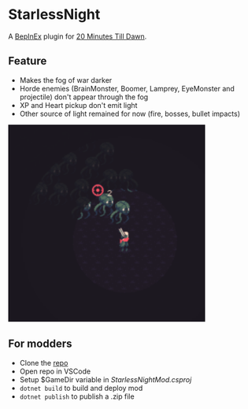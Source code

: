 # StarlessNight
A [BepInEx](https://github.com/BepInEx/BepInEx/releases) plugin for [20 Minutes Till Dawn](https://store.steampowered.com/app/1966900/20_Minutes_Till_Dawn/).

## Feature

- Makes the fog of war darker
- Horde enemies (BrainMonster, Boomer, Lamprey, EyeMonster and projectile) don't appear through the fog
- XP and Heart pickup don't emit light
- Other source of light remained for now (fire, bosses, bullet impacts)

<img src="icon.png" width="400">

## For modders

- Clone the [repo](https://github.com/NeoKaios/20MTD-StarlessNightMod)
- Open repo in VSCode
- Setup $GameDir variable in *StarlessNightMod.csproj*
- ```dotnet build``` to build and deploy mod
- ```dotnet publish``` to publish a .zip file
